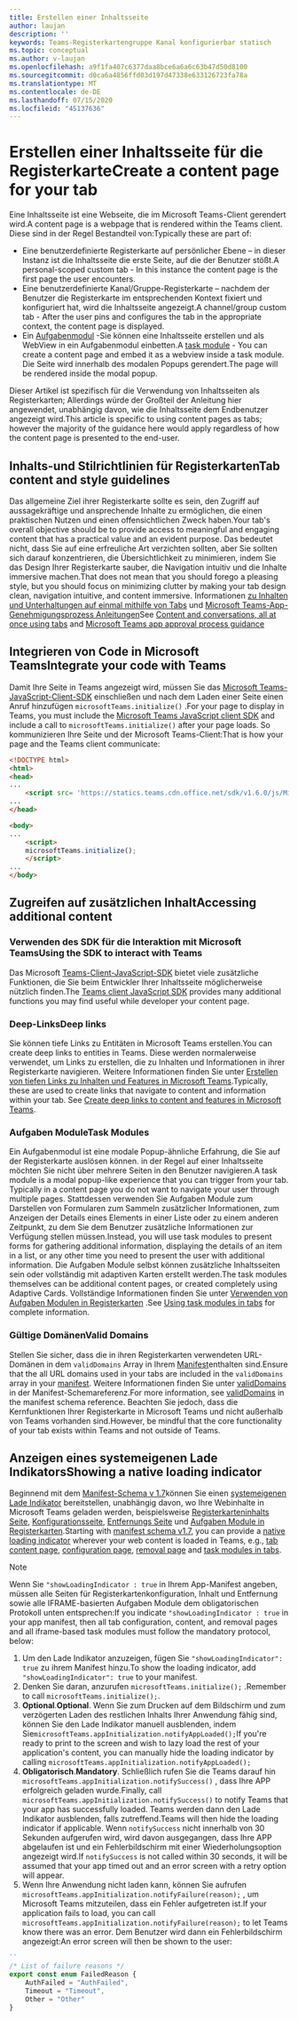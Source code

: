 ```yaml
---
title: Erstellen einer Inhaltsseite
author: laujan
description: ''
keywords: Teams-Registerkartengruppe Kanal konfigurierbar statisch
ms.topic: conceptual
ms.author: v-laujan
ms.openlocfilehash: a9f1fa407c6377daa8bce6a6a6c63b47d50d8100
ms.sourcegitcommit: d0ca6a4856ffd03d197d47338e633126723fa78a
ms.translationtype: MT
ms.contentlocale: de-DE
ms.lasthandoff: 07/15/2020
ms.locfileid: "45137636"
---
```

# <a name="create-a-content-page-for-your-tab"></a><span data-ttu-id="324e7-103">Erstellen einer Inhaltsseite für die Registerkarte</span><span class="sxs-lookup"><span data-stu-id="324e7-103">Create a content page for your tab</span></span>

<span data-ttu-id="324e7-104">Eine Inhaltsseite ist eine Webseite, die im Microsoft Teams-Client gerendert wird.</span><span class="sxs-lookup"><span data-stu-id="324e7-104">A content page is a webpage that is rendered within the Teams client.</span></span> <span data-ttu-id="324e7-105">Diese sind in der Regel Bestandteil von:</span><span class="sxs-lookup"><span data-stu-id="324e7-105">Typically these are part of:</span></span>

* <span data-ttu-id="324e7-106">Eine benutzerdefinierte Registerkarte auf persönlicher Ebene – in dieser Instanz ist die Inhaltsseite die erste Seite, auf die der Benutzer stößt.</span><span class="sxs-lookup"><span data-stu-id="324e7-106">A personal-scoped custom tab - In this instance the content page is the first page the user encounters.</span></span>
* <span data-ttu-id="324e7-107">Eine benutzerdefinierte Kanal/Gruppe-Registerkarte – nachdem der Benutzer die Registerkarte im entsprechenden Kontext fixiert und konfiguriert hat, wird die Inhaltsseite angezeigt.</span><span class="sxs-lookup"><span data-stu-id="324e7-107">A channel/group custom tab - After the user pins and configures the tab in the appropriate context, the content page is displayed.</span></span>
* <span data-ttu-id="324e7-108">Ein [Aufgabenmodul](~/task-modules-and-cards/what-are-task-modules.md) -Sie können eine Inhaltsseite erstellen und als WebView in ein Aufgabenmodul einbetten.</span><span class="sxs-lookup"><span data-stu-id="324e7-108">A [task module](~/task-modules-and-cards/what-are-task-modules.md) - You can create a content page and embed it as a webview inside a task module.</span></span> <span data-ttu-id="324e7-109">Die Seite wird innerhalb des modalen Popups gerendert.</span><span class="sxs-lookup"><span data-stu-id="324e7-109">The page will be rendered inside the modal popup.</span></span>

<span data-ttu-id="324e7-110">Dieser Artikel ist spezifisch für die Verwendung von Inhaltsseiten als Registerkarten; Allerdings würde der Großteil der Anleitung hier angewendet, unabhängig davon, wie die Inhaltsseite dem Endbenutzer angezeigt wird.</span><span class="sxs-lookup"><span data-stu-id="324e7-110">This article is specific to using content pages as tabs; however the majority of the guidance here would apply regardless of how the content page is presented to the end-user.</span></span>

## <a name="tab-content-and-style-guidelines"></a><span data-ttu-id="324e7-111">Inhalts-und Stilrichtlinien für Registerkarten</span><span class="sxs-lookup"><span data-stu-id="324e7-111">Tab content and style guidelines</span></span>

<span data-ttu-id="324e7-112">Das allgemeine Ziel ihrer Registerkarte sollte es sein, den Zugriff auf aussagekräftige und ansprechende Inhalte zu ermöglichen, die einen praktischen Nutzen und einen offensichtlichen Zweck haben.</span><span class="sxs-lookup"><span data-stu-id="324e7-112">Your tab's overall objective should be to provide access to meaningful and engaging content that has a practical value and an evident purpose.</span></span> <span data-ttu-id="324e7-113">Das bedeutet nicht, dass Sie auf eine erfreuliche Art verzichten sollten, aber Sie sollten sich darauf konzentrieren, die Übersichtlichkeit zu minimieren, indem Sie das Design Ihrer Registerkarte sauber, die Navigation intuitiv und die Inhalte immersive machen.</span><span class="sxs-lookup"><span data-stu-id="324e7-113">That does not mean that you should forego a pleasing style, but you should focus on minimizing clutter by making your tab design clean, navigation intuitive, and content immersive.</span></span> <span data-ttu-id="324e7-114">Informationen [zu Inhalten und Unterhaltungen auf einmal mithilfe von Tabs](~/tabs/design/tabs.md) und [Microsoft Teams-App-Genehmigungsprozess Anleitungen](~/concepts/deploy-and-publish/appsource/prepare/frequently-failed-cases.md)</span><span class="sxs-lookup"><span data-stu-id="324e7-114">See [Content and conversations, all at once using tabs](~/tabs/design/tabs.md) and [Microsoft Teams app approval process guidance](~/concepts/deploy-and-publish/appsource/prepare/frequently-failed-cases.md)</span></span>

## <a name="integrate-your-code-with-teams"></a><span data-ttu-id="324e7-115">Integrieren von Code in Microsoft Teams</span><span class="sxs-lookup"><span data-stu-id="324e7-115">Integrate your code with Teams</span></span>

<span data-ttu-id="324e7-116">Damit Ihre Seite in Teams angezeigt wird, müssen Sie das [Microsoft Teams-JavaScript-Client-SDK](/javascript/api/overview/msteams-client?view=msteams-client-js-latest) einschließen und nach dem Laden einer Seite einen Anruf hinzufügen `microsoftTeams.initialize()` .</span><span class="sxs-lookup"><span data-stu-id="324e7-116">For your page to display in Teams, you must include the [Microsoft Teams JavaScript client SDK](/javascript/api/overview/msteams-client?view=msteams-client-js-latest) and include a call to `microsoftTeams.initialize()` after your page loads.</span></span> <span data-ttu-id="324e7-117">So kommunizieren Ihre Seite und der Microsoft Teams-Client:</span><span class="sxs-lookup"><span data-stu-id="324e7-117">That is how your page and the Teams client communicate:</span></span>

```html
<!DOCTYPE html>
<html>
<head>
...
    <script src= 'https://statics.teams.cdn.office.net/sdk/v1.6.0/js/MicrosoftTeams.min.js'></script>
...
</head>

<body>
...
    <script>
    microsoftTeams.initialize();
    </script>
...
</body>
```

## <a name="accessing-additional-content"></a><span data-ttu-id="324e7-118">Zugreifen auf zusätzlichen Inhalt</span><span class="sxs-lookup"><span data-stu-id="324e7-118">Accessing additional content</span></span>

### <a name="using-the-sdk-to-interact-with-teams"></a><span data-ttu-id="324e7-119">Verwenden des SDK für die Interaktion mit Microsoft Teams</span><span class="sxs-lookup"><span data-stu-id="324e7-119">Using the SDK to interact with Teams</span></span>

<span data-ttu-id="324e7-120">Das Microsoft [Teams-Client-JavaScript-SDK](~/tabs/how-to/using-teams-client-sdk.md) bietet viele zusätzliche Funktionen, die Sie beim Entwickler Ihrer Inhaltsseite möglicherweise nützlich finden.</span><span class="sxs-lookup"><span data-stu-id="324e7-120">The [Teams client JavaScript SDK](~/tabs/how-to/using-teams-client-sdk.md) provides many additional functions you may find useful while developer your content page.</span></span>

### <a name="deep-links"></a><span data-ttu-id="324e7-121">Deep-Links</span><span class="sxs-lookup"><span data-stu-id="324e7-121">Deep links</span></span>

<span data-ttu-id="324e7-122">Sie können tiefe Links zu Entitäten in Microsoft Teams erstellen.</span><span class="sxs-lookup"><span data-stu-id="324e7-122">You can create deep links to entities in Teams.</span></span> <span data-ttu-id="324e7-123">Diese werden normalerweise verwendet, um Links zu erstellen, die zu Inhalten und Informationen in ihrer Registerkarte navigieren. Weitere Informationen finden Sie unter [Erstellen von tiefen Links zu Inhalten und Features in Microsoft Teams](~/concepts/build-and-test/deep-links.md).</span><span class="sxs-lookup"><span data-stu-id="324e7-123">Typically, these are used to create links that navigate to content and information within your tab. See [Create deep links to content and features in Microsoft Teams](~/concepts/build-and-test/deep-links.md).</span></span>

### <a name="task-modules"></a><span data-ttu-id="324e7-124">Aufgaben Module</span><span class="sxs-lookup"><span data-stu-id="324e7-124">Task Modules</span></span>

<span data-ttu-id="324e7-125">Ein Aufgabenmodul ist eine modale Popup-ähnliche Erfahrung, die Sie auf der Registerkarte auslösen können. in der Regel auf einer Inhaltsseite möchten Sie nicht über mehrere Seiten in den Benutzer navigieren.</span><span class="sxs-lookup"><span data-stu-id="324e7-125">A task module is a modal popup-like experience that you can trigger from your tab. Typically in a content page you do not want to navigate your user through multiple pages.</span></span> <span data-ttu-id="324e7-126">Stattdessen verwenden Sie Aufgaben Module zum Darstellen von Formularen zum Sammeln zusätzlicher Informationen, zum Anzeigen der Details eines Elements in einer Liste oder zu einem anderen Zeitpunkt, zu dem Sie dem Benutzer zusätzliche Informationen zur Verfügung stellen müssen.</span><span class="sxs-lookup"><span data-stu-id="324e7-126">Instead, you will use task modules to present forms for gathering additional information, displaying the details of an item in a list, or any other time you need to present the user with additional information.</span></span> <span data-ttu-id="324e7-127">Die Aufgaben Module selbst können zusätzliche Inhaltsseiten sein oder vollständig mit adaptiven Karten erstellt werden.</span><span class="sxs-lookup"><span data-stu-id="324e7-127">The task modules themselves can be additional content pages, or created completely using Adaptive Cards.</span></span> <span data-ttu-id="324e7-128">Vollständige Informationen finden Sie unter [Verwenden von Aufgaben Modulen in Registerkarten](~/task-modules-and-cards/task-modules/task-modules-tabs.md) .</span><span class="sxs-lookup"><span data-stu-id="324e7-128">See [Using task modules in tabs](~/task-modules-and-cards/task-modules/task-modules-tabs.md) for complete information.</span></span>

### <a name="valid-domains"></a><span data-ttu-id="324e7-129">Gültige Domänen</span><span class="sxs-lookup"><span data-stu-id="324e7-129">Valid Domains</span></span>

<span data-ttu-id="324e7-130">Stellen Sie sicher, dass die in ihren Registerkarten verwendeten URL-Domänen in dem `validDomains` Array in Ihrem [Manifest](~/concepts/build-and-test/apps-package.md)enthalten sind.</span><span class="sxs-lookup"><span data-stu-id="324e7-130">Ensure that the all URL domains used in your tabs are included in the `validDomains` array in your [manifest](~/concepts/build-and-test/apps-package.md).</span></span> <span data-ttu-id="324e7-131">Weitere Informationen finden Sie unter [validDomains](~/resources/schema/manifest-schema.md#validdomains) in der Manifest-Schemareferenz.</span><span class="sxs-lookup"><span data-stu-id="324e7-131">For more information, see [validDomains](~/resources/schema/manifest-schema.md#validdomains) in the manifest schema reference.</span></span> <span data-ttu-id="324e7-132">Beachten Sie jedoch, dass die Kernfunktionen Ihrer Registerkarte in Microsoft Teams und nicht außerhalb von Teams vorhanden sind.</span><span class="sxs-lookup"><span data-stu-id="324e7-132">However, be mindful that the core functionality of your tab exists within Teams and not outside of Teams.</span></span>

## <a name="showing-a-native-loading-indicator"></a><span data-ttu-id="324e7-133">Anzeigen eines systemeigenen Lade Indikators</span><span class="sxs-lookup"><span data-stu-id="324e7-133">Showing a native loading indicator</span></span>

<span data-ttu-id="324e7-134">Beginnend mit dem [Manifest-Schema v 1.7](../../../resources/schema/manifest-schema.md)können Sie einen [systemeigenen Lade Indikator](../../../resources/schema/manifest-schema.md#showloadingindicator) bereitstellen, unabhängig davon, wo Ihre Webinhalte in Microsoft Teams geladen werden, beispielsweise [Registerkarteninhalts Seite](#integrate-your-code-with-teams), [Konfigurationsseite](configuration-page.md), [Entfernungs Seite](removal-page.md) und [Aufgaben Module in Registerkarten](../../../task-modules-and-cards/task-modules/task-modules-tabs.md).</span><span class="sxs-lookup"><span data-stu-id="324e7-134">Starting with [manifest schema v1.7](../../../resources/schema/manifest-schema.md), you can provide a [native loading indicator](../../../resources/schema/manifest-schema.md#showloadingindicator) wherever your web content is loaded in Teams, e.g., [tab content page](#integrate-your-code-with-teams), [configuration page](configuration-page.md), [removal page](removal-page.md) and [task modules in tabs](../../../task-modules-and-cards/task-modules/task-modules-tabs.md).</span></span>

> [!NOTE]
> <span data-ttu-id="324e7-135">Wenn Sie `"showLoadingIndicator : true` in Ihrem App-Manifest angeben, müssen alle Seiten für Registerkartenkonfiguration, Inhalt und Entfernung sowie alle IFRAME-basierten Aufgaben Module dem obligatorischen Protokoll unten entsprechen:</span><span class="sxs-lookup"><span data-stu-id="324e7-135">If you indicate  `"showLoadingIndicator : true`  in your app manifest, then all tab configuration, content, and removal pages and all iframe-based task modules must follow the mandatory protocol, below:</span></span>

1. <span data-ttu-id="324e7-136">Um den Lade Indikator anzuzeigen, fügen Sie `"showLoadingIndicator": true` zu ihrem Manifest hinzu.</span><span class="sxs-lookup"><span data-stu-id="324e7-136">To show the loading indicator, add `"showLoadingIndicator": true` to your manifest.</span></span> 
2. <span data-ttu-id="324e7-137">Denken Sie daran, anzurufen `microsoftTeams.initialize();` .</span><span class="sxs-lookup"><span data-stu-id="324e7-137">Remember to call `microsoftTeams.initialize();`.</span></span>
3. <span data-ttu-id="324e7-138">**Optional**.</span><span class="sxs-lookup"><span data-stu-id="324e7-138">**Optional**.</span></span> <span data-ttu-id="324e7-139">Wenn Sie zum Drucken auf dem Bildschirm und zum verzögerten Laden des restlichen Inhalts Ihrer Anwendung fähig sind, können Sie den Lade Indikator manuell ausblenden, indem Sie`microsoftTeams.appInitialization.notifyAppLoaded();`</span><span class="sxs-lookup"><span data-stu-id="324e7-139">If you're ready to print to the screen and wish to lazy load the rest of your application's content, you can manually hide the loading indicator by calling `microsoftTeams.appInitialization.notifyAppLoaded();`</span></span>
4. <span data-ttu-id="324e7-140">**Obligatorisch**.</span><span class="sxs-lookup"><span data-stu-id="324e7-140">**Mandatory**.</span></span> <span data-ttu-id="324e7-141">Schließlich rufen Sie die Teams darauf hin `microsoftTeams.appInitialization.notifySuccess()` , dass Ihre APP erfolgreich geladen wurde.</span><span class="sxs-lookup"><span data-stu-id="324e7-141">Finally, call `microsoftTeams.appInitialization.notifySuccess()` to notify Teams that your app has successfully loaded.</span></span> <span data-ttu-id="324e7-142">Teams werden dann den Lade Indikator ausblenden, falls zutreffend.</span><span class="sxs-lookup"><span data-stu-id="324e7-142">Teams will then hide the loading indicator if applicable.</span></span> <span data-ttu-id="324e7-143">Wenn `notifySuccess` nicht innerhalb von 30 Sekunden aufgerufen wird, wird davon ausgegangen, dass Ihre APP abgelaufen ist und ein Fehlerbildschirm mit einer Wiederholungsoption angezeigt wird.</span><span class="sxs-lookup"><span data-stu-id="324e7-143">If  `notifySuccess`  is not called within 30 seconds, it will be assumed that your app timed out and an error screen with a retry option will appear.</span></span>
5. <span data-ttu-id="324e7-144">Wenn Ihre Anwendung nicht laden kann, können Sie aufrufen `microsoftTeams.appInitialization.notifyFailure(reason);` , um Microsoft Teams mitzuteilen, dass ein Fehler aufgetreten ist.</span><span class="sxs-lookup"><span data-stu-id="324e7-144">If your application fails to load, you can call `microsoftTeams.appInitialization.notifyFailure(reason);` to let Teams know there was an error.</span></span> <span data-ttu-id="324e7-145">Dem Benutzer wird dann ein Fehlerbildschirm angezeigt:</span><span class="sxs-lookup"><span data-stu-id="324e7-145">An error screen will then be shown to the user:</span></span>

```typescript
``
/* List of failure reasons */
export const enum FailedReason {
    AuthFailed = "AuthFailed",
    Timeout = "Timeout",
    Other = "Other"
}
```
>